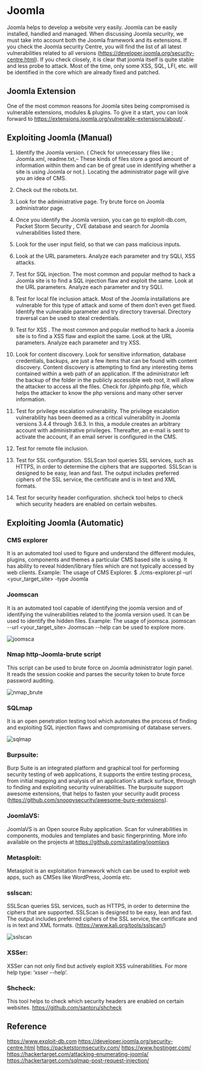 # Joomla

Joomla helps to develop a website very easily. Joomla can be easily installed, handled and managed. When discussing Joomla security, we must take into account both the Joomla framework and its extensions. If you check the Joomla security Centre, you will find the list of all latest vulnerabilities related to all versions (https://developer.joomla.org/security-centre.html). If you check closely, it is clear that joomla itself is quite stable and less probe to attack.  Most of the time, only some XSS, SQL, LFI, etc. will be identified in the
core which are already fixed and patched.


## Joomla Extension 

One of the most common reasons for Joomla sites being compromised is vulnerable extensions, modules & plugins.  To give it a start, you can look forward to https://extensions.joomla.org/vulnerable-extensions/about/ . 


## Exploiting Joomla (Manual)


1.	Identify the Joomla version. ( Check for unnecessary files like ; Joomla.xml, readme.txt,– These kinds of files store a good amount of information within them and can be of great use in identifying whether a site is using Joomla or not.). Locating the administrator page will give you an idea of CMS.

2.	Check out the robots.txt.

3.	Look for the administrative page. Try brute force on Joomla administrator page. 


4.	Once you identify the Joomla version, you can go to exploit-db.com, Packet Storm Security , CVE database  and search for Joomla vulnerabilities listed there. 

5.	Look for the user input field, so that we can pass malicious inputs.

6.	Look at the URL parameters. Analyze each parameter and try SQLI, XSS attacks.

7.	Test for SQL injection. The most common and popular method to hack a Joomla site is to find a SQL injection flaw and exploit the same. Look at the URL parameters. Analyze each parameter and try SQLI.

8.	Test for local file inclusion attack. Most of the Joomla installations are vulnerable for this type of attack and some of them don’t even get fixed. Identify the vulnerable parameter and try directory traversal. Directory traversal can be used to steal credentials. 

9.	Test for XSS . The most common and popular method to hack a Joomla site is to find a XSS flaw and exploit the same. Look at the URL parameters. Analyze each parameter and try XSS.

10.	Look for content discovery. Look for sensitive information, database credentials, backups, are just a few items that can be found with content discovery. Content discovery is attempting to find any interesting items contained within a web path of an application.  If the administrator left the backup of the folder in the publicly accessible web root, it will allow the attacker to access all the files. Check for /phpinfo.php file, which helps the attacker to know the php versions and many other server information.

11.	Test for privilege escalation vulnerability. The privilege escalation vulnerability has been deemed as a critical vulnerability in Joomla versions 3.4.4 through 3.6.3. In this, a module creates an arbitrary account with administrative privileges. Thereafter, an e-mail is sent to activate the account, if an email server is configured in the CMS.

12.	Test for remote file inclusion.

13.	Test for SSL configuration. SSLScan tool queries SSL services, such as HTTPS, in order to determine the ciphers that are supported. SSLScan is designed to be easy, lean and fast. The output includes preferred ciphers of the SSL service, the certificate and is in text and XML formats. 

14.	Test for security header configuration. shcheck tool helps to check which security headers are enabled on certain websites.

## Exploiting Joomla (Automatic)

### CMS explorer 
It is an automated tool used to figure  and  understand the different modules, plugins, components and themes a particular CMS based site is using. It has ability
to reveal hidden/library files which are not typically accessed by web clients.
Example: The usage of CMS Explorer.
$ ./cms-explorer.pl –url <your_target_site> -type Joomla

### Joomscan 
It is an automated tool capable of identifying the joomla version and of identifying the vulnerabilities related to the joomla version used. It can be used to identify the hidden files.
Example: The usage of joomsca.
joomscan --url <your_target_site>
Joomscan --help can be used to explore more.

![joomsca](https://github.com/amalrajpc/Pentesing-CMS-Based-Sites/assets/102909507/959338b0-cec6-4027-80dd-7ccdc479a860)

### Nmap http-Joomla-brute script
This script can be used to brute force on Joomla administrator login panel. It reads the session cookie and parses the security token to brute force password auditing.

![nmap_brute](https://github.com/amalrajpc/Pentesing-CMS-Based-Sites/assets/102909507/af03ab4d-ad9d-4c70-9595-90ce865b7731)

### SQLmap 
It is an open penetration testing tool which automates the process of finding and exploiting SQL injection flaws and compromising of database servers.

![sqlmap](https://github.com/amalrajpc/Pentesing-CMS-Based-Sites/assets/102909507/23dace6c-b9bf-46b2-81ca-8cdae24b0efd)

### Burpsuite: 
Burp Suite is an integrated platform and graphical tool for performing security testing of web applications, it supports the entire testing process, from initial mapping and analysis of an application's attack surface, through to finding and exploiting security vulnerabilities. The burpsuite support awesome extensions, that helps to fasten your security audit process (https://github.com/snoopysecurity/awesome-burp-extensions).

### JoomlaVS: 
JoomlaVS is an Open source Ruby application. Scan for vulnerabilities in components, modules and templates and basic fingerprinting. More info available on the projects at https://github.com/rastating/joomlavs

### Metasploit: 
Metasploit is an exploitation framework which can be used to exploit web apps, such as CMSes like WordPress, Joomla etc. 

### sslscan: 
SSLScan queries SSL services, such as HTTPS, in order to determine the ciphers that are supported. SSLScan is designed to be easy, lean and fast. The output includes preferred ciphers of the SSL service, the certificate and is in text and XML formats. 
(https://www.kali.org/tools/sslscan/)

![sslscan](https://github.com/amalrajpc/Pentesing-CMS-Based-Sites/assets/102909507/ea23dac8-1626-47c8-93f4-83fcd48d8a9b)


### XSSer: 
XSSer can not only find but actively exploit XSS vulnerabilities. For more help type: ‘xsser --help’.

### Shcheck: 
This tool helps  to check which security headers are enabled on certain websites. https://github.com/santoru/shcheck


## Reference 

https://www.exploit-db.com
https://developer.joomla.org/security-centre.html
https://packetstormsecurity.com/
https://www.hostinger.com/
https://hackertarget.com/attacking-enumerating-joomla/
https://hackertarget.com/sqlmap-post-request-injection/



